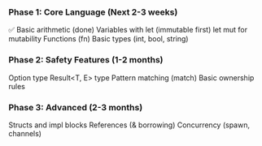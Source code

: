 ### Phase 1: Core Language (Next 2-3 weeks)
✅ Basic arithmetic (done)
Variables with let (immutable first)
let mut for mutability
Functions (fn)
Basic types (int, bool, string)
### Phase 2: Safety Features (1-2 months)
Option<T> type
Result<T, E> type
Pattern matching (match)
Basic ownership rules
### Phase 3: Advanced (2-3 months)
Structs and impl blocks
References (& borrowing)
Concurrency (spawn, channels)